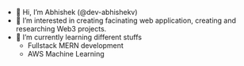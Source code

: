 - 👋 Hi, I’m Abhishek (@dev-abhishekv)
- 👀 I’m interested in creating facinating web application, creating and researching Web3 projects.
- 🌱 I’m currently learning different stuffs
  - Fullstack MERN development
  - AWS Machine Learning

<!--
- 💞️ I’m looking to collaborate on web-projects, big-data analytics, AI/ML
- 📫 How to reach me
- 😄 Pronouns: ...
- ⚡ Fun fact: ...
-->

<!---
dev-abhishekv/dev-abhishekv is a ✨ special ✨ repository because its `README.md` (this file) appears on your GitHub profile.
You can click the Preview link to take a look at your changes.
--->
